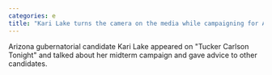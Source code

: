 ```yaml
---
categories: e
title: "Kari Lake turns the camera on the media while campaigning for Arizona governor"
---
```

Arizona gubernatorial candidate Kari Lake appeared on "Tucker Carlson Tonight" and talked about her midterm campaign and gave advice to other candidates.